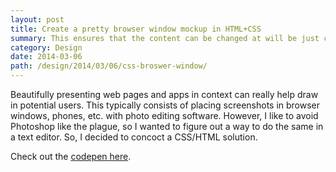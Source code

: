 ```yaml
---
layout: post
title: Create a pretty browser window mockup in HTML+CSS
summary: This ensures that the content can be changed at will be just changing a tag in the HTML rather than opening up Photoshop.
category: Design
date: 2014-03-06
path: /design/2014/03/06/css-broswer-window/
---
```


Beautifully presenting web pages and apps in context can really help draw in potential users. This typically consists of placing screenshots in browser windows, phones, etc. with photo editing software. However, I like to avoid Photoshop like the plague, so I wanted to figure out a way to do the same in a text editor. So, I decided to concoct a CSS/HTML solution.

Check out the [codepen here](http://codepen.io/johnotander/pen/pfLhy).
